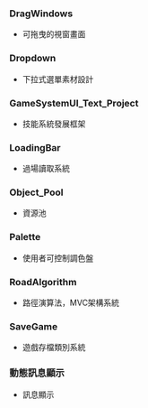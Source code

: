 ### DragWindows
* 可拖曳的視窗畫面

### Dropdown
* 下拉式選單素材設計

### GameSystemUI_Text_Project
* 技能系統發展框架

### LoadingBar 
* 過場讀取系統

### Object_Pool 
* 資源池

### Palette
* 使用者可控制調色盤

### RoadAlgorithm
* 路徑演算法，MVC架構系統

### SaveGame
* 遊戲存檔類別系統

### 動態訊息顯示
* 訊息顯示

